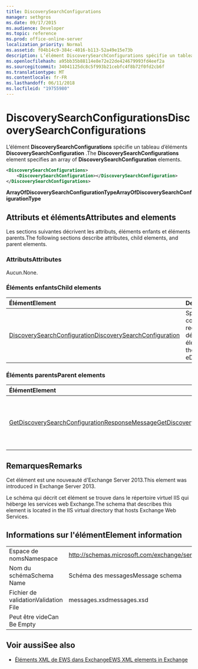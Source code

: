```yaml
---
title: DiscoverySearchConfigurations
manager: sethgros
ms.date: 09/17/2015
ms.audience: Developer
ms.topic: reference
ms.prod: office-online-server
localization_priority: Normal
ms.assetid: f04b14c9-384c-4016-b113-52a49e15e73b
description: L’élément DiscoverySearchConfigurations spécifie un tableau d’éléments DiscoverySearchConfiguration.
ms.openlocfilehash: a95bb35b88114e8e72e22de424679993fd4eef2a
ms.sourcegitcommit: 34041125dc8c5f993b21cebfc4f8b72f0fd2cb6f
ms.translationtype: MT
ms.contentlocale: fr-FR
ms.lasthandoff: 06/11/2018
ms.locfileid: "19755980"
---
```

# <a name="discoverysearchconfigurations"></a><span data-ttu-id="00af4-103">DiscoverySearchConfigurations</span><span class="sxs-lookup"><span data-stu-id="00af4-103">DiscoverySearchConfigurations</span></span>

<span data-ttu-id="00af4-104">L’élément **DiscoverySearchConfigurations** spécifie un tableau d’éléments **DiscoverySearchConfiguration** .</span><span class="sxs-lookup"><span data-stu-id="00af4-104">The **DiscoverySearchConfigurations** element specifies an array of **DiscoverySearchConfiguration** elements.</span></span> 
  
```XML
<DiscoverySearchConfigurations>
    <DiscoverySearchConfiguration></DiscoverySearchConfiguration>
</DiscoverySearchConfigurations>
```

 <span data-ttu-id="00af4-105">**ArrayOfDiscoverySearchConfigurationType**</span><span class="sxs-lookup"><span data-stu-id="00af4-105">**ArrayOfDiscoverySearchConfigurationType**</span></span>
## <a name="attributes-and-elements"></a><span data-ttu-id="00af4-106">Attributs et éléments</span><span class="sxs-lookup"><span data-stu-id="00af4-106">Attributes and elements</span></span>

<span data-ttu-id="00af4-107">Les sections suivantes décrivent les attributs, éléments enfants et éléments parents.</span><span class="sxs-lookup"><span data-stu-id="00af4-107">The following sections describe attributes, child elements, and parent elements.</span></span>
  
### <a name="attributes"></a><span data-ttu-id="00af4-108">Attributs</span><span class="sxs-lookup"><span data-stu-id="00af4-108">Attributes</span></span>

<span data-ttu-id="00af4-109">Aucun.</span><span class="sxs-lookup"><span data-stu-id="00af4-109">None.</span></span>
  
### <a name="child-elements"></a><span data-ttu-id="00af4-110">Éléments enfants</span><span class="sxs-lookup"><span data-stu-id="00af4-110">Child elements</span></span>

|<span data-ttu-id="00af4-111">**Élément**</span><span class="sxs-lookup"><span data-stu-id="00af4-111">**Element**</span></span>|<span data-ttu-id="00af4-112">**Description**</span><span class="sxs-lookup"><span data-stu-id="00af4-112">**Description**</span></span>|
|:-----|:-----|
|[<span data-ttu-id="00af4-113">DiscoverySearchConfiguration</span><span class="sxs-lookup"><span data-stu-id="00af4-113">DiscoverySearchConfiguration</span></span>](discoverysearchconfiguration.md) <br/> |<span data-ttu-id="00af4-114">Spécifie la configuration de recherche de découverte électronique.</span><span class="sxs-lookup"><span data-stu-id="00af4-114">Specifies the configuration for eDiscovery search.</span></span>  <br/> |
   
### <a name="parent-elements"></a><span data-ttu-id="00af4-115">Éléments parents</span><span class="sxs-lookup"><span data-stu-id="00af4-115">Parent elements</span></span>

|<span data-ttu-id="00af4-116">**Élément**</span><span class="sxs-lookup"><span data-stu-id="00af4-116">**Element**</span></span>|<span data-ttu-id="00af4-117">**Description**</span><span class="sxs-lookup"><span data-stu-id="00af4-117">**Description**</span></span>|
|:-----|:-----|
|[<span data-ttu-id="00af4-118">GetDiscoverySearchConfigurationResponseMessage</span><span class="sxs-lookup"><span data-stu-id="00af4-118">GetDiscoverySearchConfigurationResponseMessage</span></span>](getdiscoverysearchconfigurationresponsemessage.md) <br/> |<span data-ttu-id="00af4-119">Spécifie le message de réponse pour une demande **GetDiscoverySearchConfiguration** .</span><span class="sxs-lookup"><span data-stu-id="00af4-119">Specifies the response message for a **GetDiscoverySearchConfiguration** request.</span></span>  <br/> |
   
## <a name="remarks"></a><span data-ttu-id="00af4-120">Remarques</span><span class="sxs-lookup"><span data-stu-id="00af4-120">Remarks</span></span>

<span data-ttu-id="00af4-121">Cet élément est une nouveauté d'Exchange Server 2013.</span><span class="sxs-lookup"><span data-stu-id="00af4-121">This element was introduced in Exchange Server 2013.</span></span>
  
<span data-ttu-id="00af4-122">Le schéma qui décrit cet élément se trouve dans le répertoire virtuel IIS qui héberge les services web Exchange.</span><span class="sxs-lookup"><span data-stu-id="00af4-122">The schema that describes this element is located in the IIS virtual directory that hosts Exchange Web Services.</span></span>
  
## <a name="element-information"></a><span data-ttu-id="00af4-123">Informations sur l'élément</span><span class="sxs-lookup"><span data-stu-id="00af4-123">Element information</span></span>

|||
|:-----|:-----|
|<span data-ttu-id="00af4-124">Espace de noms</span><span class="sxs-lookup"><span data-stu-id="00af4-124">Namespace</span></span>  <br/> |http://schemas.microsoft.com/exchange/services/2006/messages  <br/> |
|<span data-ttu-id="00af4-125">Nom du schéma</span><span class="sxs-lookup"><span data-stu-id="00af4-125">Schema Name</span></span>  <br/> |<span data-ttu-id="00af4-126">Schéma des messages</span><span class="sxs-lookup"><span data-stu-id="00af4-126">Message schema</span></span>  <br/> |
|<span data-ttu-id="00af4-127">Fichier de validation</span><span class="sxs-lookup"><span data-stu-id="00af4-127">Validation File</span></span>  <br/> |<span data-ttu-id="00af4-128">messages.xsd</span><span class="sxs-lookup"><span data-stu-id="00af4-128">messages.xsd</span></span>  <br/> |
|<span data-ttu-id="00af4-129">Peut être vide</span><span class="sxs-lookup"><span data-stu-id="00af4-129">Can Be Empty</span></span>  <br/> ||
   
## <a name="see-also"></a><span data-ttu-id="00af4-130">Voir aussi</span><span class="sxs-lookup"><span data-stu-id="00af4-130">See also</span></span>

- [<span data-ttu-id="00af4-131">Éléments XML de EWS dans Exchange</span><span class="sxs-lookup"><span data-stu-id="00af4-131">EWS XML elements in Exchange</span></span>](ews-xml-elements-in-exchange.md)

